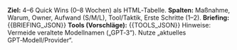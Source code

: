 **Ziel:** 4–6 Quick Wins (0–8 Wochen) als HTML‑Tabelle.
**Spalten:** Maßnahme, Warum, Owner, Aufwand (S/M/L), Tool/Taktik, Erste Schritte (1–2).
**Briefing:** {{BRIEFING_JSON}}
**Tools (Vorschläge):** {{TOOLS_JSON}}
Hinweise: Vermeide veraltete Modellnamen („GPT‑3“). Nutze „aktuelles GPT‑Modell/Provider“.
